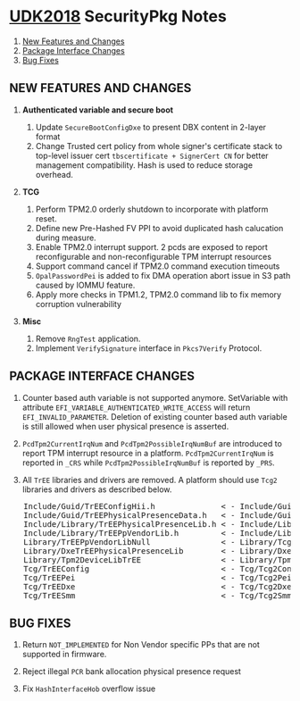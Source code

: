 # [UDK2018]( https://github.com/tianocore/tianocore.github.io/wiki/UDK2018) SecurityPkg  Notes

1. [New Features and Changes](#new-features-and-changes)
2. [Package Interface Changes](#package-interface-changes)
3. [Bug Fixes](#bug-fixes)


##                                               NEW FEATURES AND CHANGES
1. **Authenticated variable and secure boot**
    1) Update `SecureBootConfigDxe` to present DBX content in 2-layer format
    2) Change Trusted cert policy from whole signer's certificate stack to top-level       issuer cert `tbscertificate + SignerCert CN` for better management compatibility.       Hash is used to reduce storage overhead.

2. **TCG**
    1) Perform TPM2.0 orderly shutdown to incorporate with platform reset.
    2) Define new Pre-Hashed FV PPI to avoid duplicated hash calucation during measure.
    3) Enable TPM2.0 interrupt support. 2 pcds are exposed to report reconfigurable and       non-reconfigurable TPM interrupt resources
    4) Support command cancel if TPM2.0 command execution timeouts
    5) `OpalPasswordPei` is added to fix DMA operation abort issue in S3 path caused by       IOMMU feature.
    6) Apply more checks in TPM1.2, TPM2.0 command lib to fix memory corruption vulnerability

3. **Misc**
    1) Remove `RngTest` application.
    2) Implement `VerifySignature` interface in `Pkcs7Verify` Protocol.


##                           PACKAGE INTERFACE CHANGES
1. Counter based auth variable is not supported anymore. SetVariable with attribute    `EFI_VARIABLE_AUTHENTICATED_WRITE_ACCESS` will return `EFI_INVALID_PARAMETER`. Deletion    of existing counter based auth variable is still allowed when user physical presence    is asserted.

2. `PcdTpm2CurrentIrqNum` and `PcdTpm2PossibleIrqNumBuf` are introduced to report TPM interrupt    resource in a platform. `PcdTpm2CurrentIrqNum` is reported in `_CRS` while `PcdTpm2PossibleIrqNumBuf`    is reported by `_PRS`.

3. All `TrEE` libraries and drivers are removed. A platform should use `Tcg2` libraries and drivers as described below.
<pre>
   Include/Guid/TrEEConfigHii.h              < - Include/Guid/Tcg2ConfigHii.h
   Include/Guid/TrEEPhysicalPresenceData.h   < - Include/Guid/Tcg2PhysicalPresenceData.h
   Include/Library/TrEEPhysicalPresenceLib.h < - Include/Library/Tcg2PhysicalPresenceLib.h
   Include/Library/TrEEPpVendorLib.h         < - Include/Library/Tcg2PpVendorLib.h
   Library/TrEEPpVendorLibNull               < - Library/Tcg2PpVendorLibNull
   Library/DxeTrEEPhysicalPresenceLib        < - Library/DxeTcg2PhysicalPresenceLib
   Library/Tpm2DeviceLibTrEE                 < - Library/Tpm2DeviceLibTcg2
   Tcg/TrEEConfig                            < - Tcg/Tcg2Config
   Tcg/TrEEPei                               < - Tcg/Tcg2Pei
   Tcg/TrEEDxe                               < - Tcg/Tcg2Dxe
   Tcg/TrEESmm                               < - Tcg/Tcg2Smm
</pre>

##                            BUG FIXES
1. Return `NOT_IMPLEMENTED` for Non Vendor specific PPs that are not supported in firmware.

2. Reject illegal `PCR` bank allocation physical presence request

3. Fix `HashInterfaceHob` overflow issue




